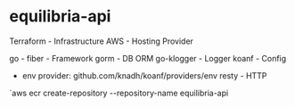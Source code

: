 # equilibria-api

Terraform - Infrastructure
AWS - Hosting Provider

go -
fiber - Framework
gorm - DB ORM
go-klogger - Logger
koanf - Config
 - env provider: github.com/knadh/koanf/providers/env
resty - HTTP


`aws ecr create-repository --repository-name equilibria-api
```
